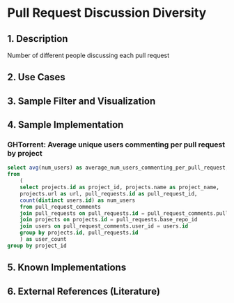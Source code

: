 # Pull Request Discussion Diversity

## 1. Description
Number of different people discussing each pull request

## 2. Use Cases

## 3. Sample Filter and Visualization

## 4. Sample Implementation

### GHTorrent: Average unique users commenting per pull request by project

```SQL
select avg(num_users) as average_num_users_commenting_per_pull_request, project_name, url
from
    (
    select projects.id as project_id, projects.name as project_name,
    projects.url as url, pull_requests.id as pull_request_id,
    count(distinct users.id) as num_users
    from pull_request_comments
    join pull_requests on pull_requests.id = pull_request_comments.pull_request_id
    join projects on projects.id = pull_requests.base_repo_id
    join users on pull_request_comments.user_id = users.id
    group by projects.id, pull_requests.id
    ) as user_count
group by project_id
```

## 5. Known Implementations

## 6. External References (Literature)
